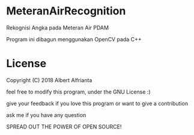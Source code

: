 # MeteranAirRecognition
Rekognisi Angka pada Meteran Air PDAM

Program ini dibagun menggunakan OpenCV pada C++

# License

Copyright (C) 2018 Albert Alfrianta

feel free to modify this program, under the GNU License :)

give your feedback if you love this program or want to give a contribution

ask me if you have any question

SPREAD OUT THE POWER OF OPEN SOURCE!
